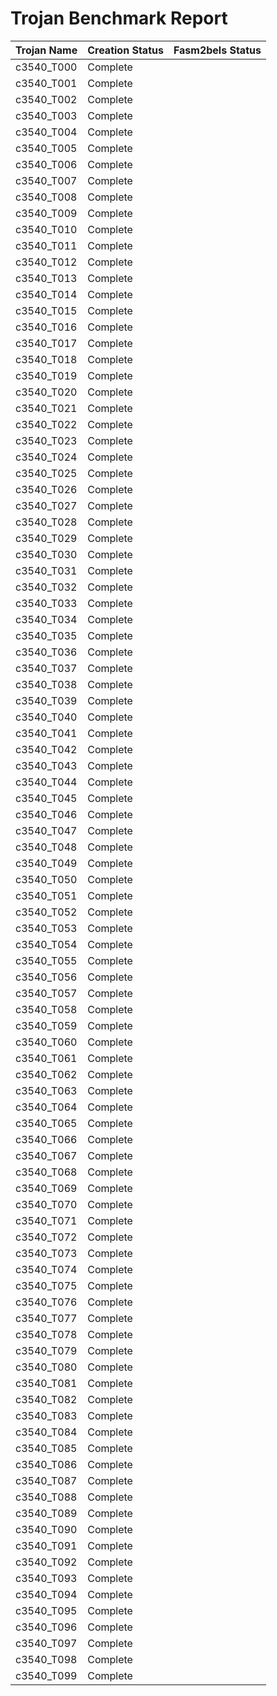 # Trojan Benchmark Report

| Trojan Name   | Creation Status | Fasm2bels Status |
| -----------   | --------------- | ---------------- |
| c3540_T000    | Complete        |
| c3540_T001    | Complete        |
| c3540_T002    | Complete        |
| c3540_T003    | Complete        |
| c3540_T004    | Complete        |
| c3540_T005    | Complete        |
| c3540_T006    | Complete        |
| c3540_T007    | Complete        |
| c3540_T008    | Complete        |
| c3540_T009    | Complete        |
| c3540_T010    | Complete        |
| c3540_T011    | Complete        |
| c3540_T012    | Complete        |
| c3540_T013    | Complete        |
| c3540_T014    | Complete        |
| c3540_T015    | Complete        |
| c3540_T016    | Complete        |
| c3540_T017    | Complete        |
| c3540_T018    | Complete        |
| c3540_T019    | Complete        |
| c3540_T020    | Complete        |
| c3540_T021    | Complete        |
| c3540_T022    | Complete        |
| c3540_T023    | Complete        |
| c3540_T024    | Complete        |
| c3540_T025    | Complete        |
| c3540_T026    | Complete        |
| c3540_T027    | Complete        |
| c3540_T028    | Complete        |
| c3540_T029    | Complete        |
| c3540_T030    | Complete        |
| c3540_T031    | Complete        |
| c3540_T032    | Complete        |
| c3540_T033    | Complete        |
| c3540_T034    | Complete        |
| c3540_T035    | Complete        |
| c3540_T036    | Complete        |
| c3540_T037    | Complete        |
| c3540_T038    | Complete        |
| c3540_T039    | Complete        |
| c3540_T040    | Complete        |
| c3540_T041    | Complete        |
| c3540_T042    | Complete        |
| c3540_T043    | Complete        |
| c3540_T044    | Complete        |
| c3540_T045    | Complete        |
| c3540_T046    | Complete        |
| c3540_T047    | Complete        |
| c3540_T048    | Complete        |
| c3540_T049    | Complete        |
| c3540_T050    | Complete        |
| c3540_T051    | Complete        |
| c3540_T052    | Complete        |
| c3540_T053    | Complete        |
| c3540_T054    | Complete        |
| c3540_T055    | Complete        |
| c3540_T056    | Complete        |
| c3540_T057    | Complete        |
| c3540_T058    | Complete        |
| c3540_T059    | Complete        |
| c3540_T060    | Complete        |
| c3540_T061    | Complete        |
| c3540_T062    | Complete        |
| c3540_T063    | Complete        |
| c3540_T064    | Complete        |
| c3540_T065    | Complete        |
| c3540_T066    | Complete        |
| c3540_T067    | Complete        |
| c3540_T068    | Complete        |
| c3540_T069    | Complete        |
| c3540_T070    | Complete        |
| c3540_T071    | Complete        |
| c3540_T072    | Complete        |
| c3540_T073    | Complete        |
| c3540_T074    | Complete        |
| c3540_T075    | Complete        |
| c3540_T076    | Complete        |
| c3540_T077    | Complete        |
| c3540_T078    | Complete        |
| c3540_T079    | Complete        |
| c3540_T080    | Complete        |
| c3540_T081    | Complete        |
| c3540_T082    | Complete        |
| c3540_T083    | Complete        |
| c3540_T084    | Complete        |
| c3540_T085    | Complete        |
| c3540_T086    | Complete        |
| c3540_T087    | Complete        |
| c3540_T088    | Complete        |
| c3540_T089    | Complete        |
| c3540_T090    | Complete        |
| c3540_T091    | Complete        |
| c3540_T092    | Complete        |
| c3540_T093    | Complete        |
| c3540_T094    | Complete        |
| c3540_T095    | Complete        |
| c3540_T096    | Complete        |
| c3540_T097    | Complete        |
| c3540_T098    | Complete        |
| c3540_T099    | Complete        |